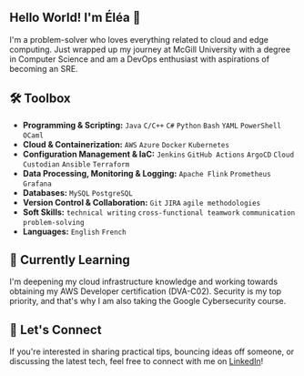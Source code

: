 ## Hello World! I'm Éléa 👋   

I'm a problem-solver who loves everything related to cloud and edge computing. Just wrapped up my journey at McGill University with a degree in Computer Science and am a DevOps enthusiast with aspirations of becoming an SRE.
 
## 🛠 Toolbox

- **Programming & Scripting:** `Java` `C/C++` `C#` `Python` `Bash` `YAML` `PowerShell` `OCaml`
- **Cloud & Containerization:** `AWS` `Azure` `Docker` `Kubernetes`
- **Configuration Management & IaC:** `Jenkins` `GitHub Actions` `ArgoCD` `Cloud Custodian` `Ansible` `Terraform`
- **Data Processing, Monitoring & Logging:** `Apache Flink` `Prometheus` `Grafana`
- **Databases:** `MySQL` `PostgreSQL`
- **Version Control & Collaboration:** `Git` `JIRA` `agile methodologies`
- **Soft Skills:** `technical writing` `cross-functional teamwork` `communication` `problem-solving`
- **Languages:** `English` `French`

 
## 🌱 Currently Learning

I'm deepening my cloud infrastructure knowledge and working towards obtaining my AWS Developer certification (DVA-C02). Security is my top priority, and that's why I am also taking the Google Cybersecurity course.

## 🤝 Let's Connect

If you're interested in sharing practical tips, bouncing ideas off someone, or discussing the latest tech, feel free to connect with me on [LinkedIn](https://www.linkedin.com/in/eleadufresne/)!
 
